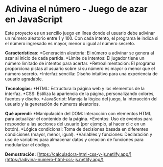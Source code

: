 # Adivina el número - Juego de azar en JavaScript

Este proyecto es un sencillo juego en línea donde el usuario debe adivinar un número aleatorio entre 1 y 100. Con cada intento, el programa le indica si el número ingresado es mayor, menor o igual al número secreto.

**Características:**
*Generación aleatoria: El número a adivinar se genera al azar al inicio de cada partida.
*Limite de intentos: El jugador tiene un número limitado de intentos para acertar.
*Retroalimentación: El programa proporciona pistas al usuario sobre si su número es mayor o menor que el número secreto.
*Interfaz sencilla: Diseño intuitivo para una experiencia de usuario agradable.

**Tecnologías:**
*HTML: Estructura la página web y los elementos de la interfaz.
*CSS: Estiliza la apariencia de la página, personalizando colores, fuentes y diseño.
*JavaScript: Maneja la lógica del juego, la interacción del usuario y la generación de números aleatorios.

**Qué aprendí:**
*Manipulación del DOM: Interacción con elementos HTML para actualizar el contenido de la página.
*Eventos: Uso de eventos para responder a las acciones del usuario (por ejemplo, al hacer clic en un botón).
*Lógica condicional: Toma de decisiones basada en diferentes condiciones (mayor, menor, igual).
*Variables y funciones: Declaración y uso de variables para almacenar datos y creación de funciones para modularizar el código.

**Demostración:**
[https://calculadora-html-css-y-js.netlify.app/](https://adivina-numero-html-css-js.netlify.app/)
